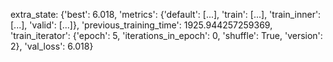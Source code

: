 extra_state: 
{'best': 6.018, 
'metrics': {'default': [...], 'train': [...], 
'train_inner': [...], 
'valid': [...]}, 'previous_training_time': 1925.944257259369, 'train_iterator': {'epoch': 5, 'iterations_in_epoch': 0, 'shuffle': True, 'version': 2}, 'val_loss': 6.018}